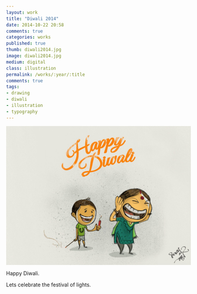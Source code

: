 ```yaml
---
layout: work
title: "Diwali 2014"
date: 2014-10-22 20:58
comments: true
categories: works
published: true
thumb: diwali2014.jpg
image: diwali2014.jpg
medium: digital
class: illustration
permalink: /works/:year/:title
comments: true
tags:
- drawing
- diwali
- illustration
- typography
---
```

<img src="/images/works/diwali2014.jpg" align="middle"/>

Happy Diwali.

Lets celebrate the festival of lights.